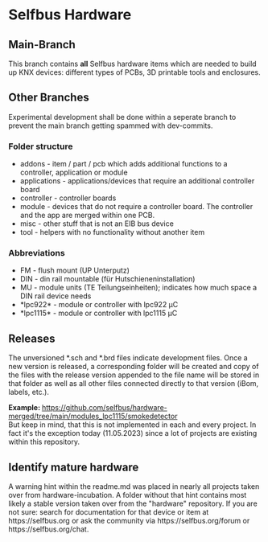 <h1>Selfbus Hardware</h1>
<h2>Main-Branch</h2>
This branch contains <b>all</b> Selfbus hardware items which are needed to build up KNX devices: different types of PCBs, 3D printable tools and enclosures. 

<h2>Other Branches</h2>
Experimental development shall be done within a seperate branch to prevent the main branch getting spammed with dev-commits. 

<h3>Folder structure</h3>
<ul>
<li> addons - item / part / pcb which adds additional functions to a controller, application or module 
<li> applications - applications/devices that require an additional controller board
<li> controller - controller boards
<li> module - devices that do not require a controller board. The controller and the app are merged within one PCB. 
<li> misc - other stuff that is not an EIB bus device
<li> tool - helpers with no functionality without another item
</ul>

<h3>Abbreviations</h3>
<ul>
<li>FM - flush mount (UP Unterputz)
<li>DIN - din rail mountable (für Hutschieneninstallation)
<li>MU - module units (TE Teilungseinheiten); indicates how much space a DIN rail device needs 
<li>*lpc922* - module or controller with lpc922 µC
<li>*lpc1115* - module or controller with lpc1115 µC
</ul>

<h2>Releases</h2>
The unversioned *.sch and *.brd files indicate development files. 
Once a new version is released, a corresponding folder will be created and copy of the files with the release version appended to the file name will be stored in that folder as well as all other files connected directly to that version (iBom, labels, etc.).

<b>Example: </b>https://github.com/selfbus/hardware-merged/tree/main/modules_lpc1115/smokedetector <br/>
But keep in mind, that this is not implemented in each and every project. In fact it's the exception today (11.05.2023) since a lot of projects are existing within this repository. 
  
<h2>Identify mature hardware</h2>
A warning hint within the readme.md was placed in nearly all projects taken over from hardware-incubation. A folder without that hint contains most likely a stable version taken over from the "hardware" repository. If you are not sure: search for documentation for that device or item at https://selfbus.org or ask the community via https://selfbus.org/forum or https://selfbus.org/chat.
